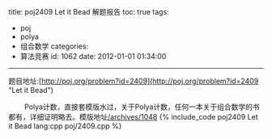 title: poj2409 Let it Bead 解题报告
toc: true
tags:
  - poj
  - polya
  - 组合数学
categories:
  - 算法竞赛
id: 1062
date: 2012-01-01 01:34:00
---

题目地址:[http://poj.org/problem?id=2409](http://poj.org/problem?id=2409 "Let it Bead")

&nbsp;&nbsp;&nbsp;&nbsp;&nbsp;&nbsp;&nbsp;&nbsp;Polya计数，直接套模版水过，关于Polya计数，任何一本关于组合数学的书都有，详细证明略去。模版地址[/archives/1048](/archives/1048 "burnside定理，polya计数 模版")
{% include_code poj2409 Let it Bead lang:cpp poj/2409.cpp %}